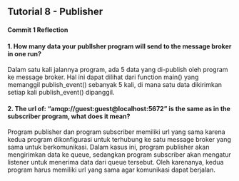## Tutorial 8 - Publisher

#### Commit 1 Reflection
#### 1. How many data your publlsher program will send to the message broker in one run?
Dalam satu kali jalannya program, ada 5 data yang di-publish oleh program ke message broker. Hal ini dapat dilihat dari function main() yang memanggil publish_event() sebanyak 5 kali, di mana satu data dikirimkan setiap kali publish_event() dipanggil. 

#### 2. The url of: “amqp://guest:guest@localhost:5672” is the same as in the subscriber program, what does it mean?
Program publisher dan program subscriber memiliki url yang sama karena kedua program dikonfigurasi untuk terhubung ke satu message broker yang sama untuk berkomunikasi. Dalam kasus ini, program publisher akan mengirimkan data ke queue, sedangkan program subscriber akan mengatur listener untuk menerima data dari queue tersebut. Oleh karenanya, kedua program harus memiliki url yang sama agar komunikasi dapat berjalan.